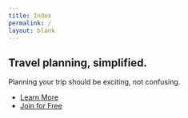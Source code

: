 ```yaml
---
title: Index
permalink: /
layout: blank
---
```


<div class="hero">
  <div class="hero__content">
    <h2 class="hero__title">Travel planning, simplified.</h2>
    <p class="hero__description">Planning your trip should be exciting, not confusing.</p>
    <nav class="hero__nav nav">
      <ul class="nav__list">
        <li class="nav__item"><a class="btn" href="#">Learn More</a></li>
        <li class="nav__item"><a class="btn btn--blue" href="#">Join for Free</a></li>
      </ul>
    </nav>
  </div>
</div>

<!-- <div class="features">
  <div class="features__feature">
    <i class="ss-icon">search</i>
    <h3>Search</h3>
    <p>Find the cheapest flights and best experiences</p>
  </div>
  <div class="features__feature">
    <i class="ss-icon">merge</i>
    <h3>Organize</h3>
    <p>Organize all of your information into one place</p>
  </div>
  <div class="features__feature">
    <i class="ss-icon">mobile</i>
    <h3>Offline</h3>
    <p>Have access to your information at all times, even if you don't have cell service</p>
  </div>
</div> -->
